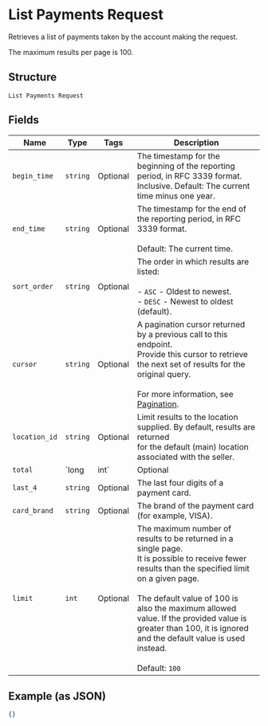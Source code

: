 
# List Payments Request

Retrieves a list of payments taken by the account making the request.

The maximum results per page is 100.

## Structure

`List Payments Request`

## Fields

| Name | Type | Tags | Description |
|  --- | --- | --- | --- |
| `begin_time` | `string` | Optional | The timestamp for the beginning of the reporting period, in RFC 3339 format.<br>Inclusive. Default: The current time minus one year. |
| `end_time` | `string` | Optional | The timestamp for the end of the reporting period, in RFC 3339 format.<br><br>Default: The current time. |
| `sort_order` | `string` | Optional | The order in which results are listed:<br><br>- `ASC` - Oldest to newest.<br>- `DESC` - Newest to oldest (default). |
| `cursor` | `string` | Optional | A pagination cursor returned by a previous call to this endpoint.<br>Provide this cursor to retrieve the next set of results for the original query.<br><br>For more information, see [Pagination](https://developer.squareup.com/docs/basics/api101/pagination). |
| `location_id` | `string` | Optional | Limit results to the location supplied. By default, results are returned<br>for the default (main) location associated with the seller. |
| `total` | `long|int` | Optional | The exact amount in the `total_money` for a payment. |
| `last_4` | `string` | Optional | The last four digits of a payment card. |
| `card_brand` | `string` | Optional | The brand of the payment card (for example, VISA). |
| `limit` | `int` | Optional | The maximum number of results to be returned in a single page.<br>It is possible to receive fewer results than the specified limit on a given page.<br><br>The default value of 100 is also the maximum allowed value. If the provided value is<br>greater than 100, it is ignored and the default value is used instead.<br><br>Default: `100` |

## Example (as JSON)

```json
{}
```

